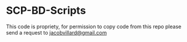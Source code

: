 # SCP-BD-Scripts
This code is propriety, for permission to copy code from this repo please send a request to jacobvillard@gmail.com

